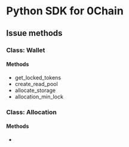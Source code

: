 # Python SDK for 0Chain

## Issue methods

### Class: Wallet

#### Methods

- get_locked_tokens
- create_read_pool
- allocate_storage
- allocation_min_lock

### Class: Allocation

#### Methods

-
